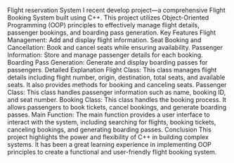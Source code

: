 Flight reservation System
I recent develop project—a comprehensive Flight Booking System built using C++. 
This project utilizes Object-Oriented Programming (OOP) principles to effectively manage flight details, passenger bookings, and boarding pass generation.
Key Features
Flight Management: Add and display flight information.
Seat Booking and Cancellation: Book and cancel seats while ensuring availability.
Passenger Information: Store and manage passenger details for each booking.
Boarding Pass Generation: Generate and display boarding passes for passengers.
Detailed Explanation
Flight Class: This class manages flight details including flight number, origin, destination, total seats, and available seats. 
It also provides methods for booking and canceling seats.
Passenger Class: This class handles passenger information such as name, booking ID, and seat number.
Booking Class: This class handles the booking process. It allows passengers to book tickets, cancel bookings, and generate boarding passes.
Main Function: The main function provides a user interface to interact with the system, including searching for flights, 
booking tickets, canceling bookings, and generating boarding passes.
Conclusion
This project highlights the power and flexibility of C++ in building complex systems. 
It has been a great learning experience in implementing OOP principles to create a functional and user-friendly flight booking system.


